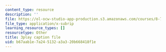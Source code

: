 ```yaml
---
content_type: resource
description: ''
file: https://ol-ocw-studio-app-production.s3.amazonaws.com/courses/8-701-introduction-to-nuclear-and-particle-physics-fall-2020/b67aab1e7a245132a3a320b668418f1e_1jf3xnhKVh4.vtt
file_type: application/x-subrip
learning_resource_types: []
resourcetype: Other
title: 3play caption file
uid: b67aab1e-7a24-5132-a3a3-20b668418f1e
---
```

